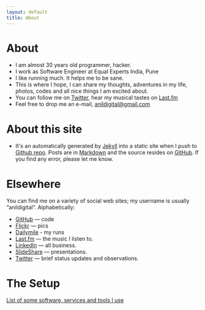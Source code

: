 ```yaml
---
layout: default
title: About
---
```


About
========

* I am almost 30 years old programmer, hacker.
* I work as Software Engineer at Equal Experts India, Pune
* I like running much. It helps me to be sane.
* This is where I hope, I can share my thoughts, adventures in my life,  photos, codes and all nice things I am excited about.
* You can follow me on [Twitter](http://twitter.com/anildigital), hear my musical tastes on [Last.fm](http://www.last.fm/user/anildigital)
* Feel free to drop me an e-mail, <a href="mailto:anildigital@gmail.com">anildigital@gmail.com</a>


About this site
===============
* It's an automatically generated by
  [Jekyll](https://github.com/jekyll/jekyll) into a static site when
  I push to
  [Github repo](https://github.com/anildigital/anildigital.github.com/). Posts
  are in [Markdown](http://daringfireball.net/projects/markdown/) and
  the source resides on
  [GitHub](https://github.com/anildigital/anildigital.github.com/). If
  you find any error, please let me know.


Elsewhere
=========
You can find me on a variety of social web sites; my username is usually “anildigital”. Alphabetically:

* [GitHub](http://github.com/anildigital) — code
* [Flickr](http://flickr.com/photos/anildigital) — pics
* [Dailymile](http://dailymile.com/people/anildigital) - my runs
* [Last.fm](http://last.fm/user/anildigital) — the music I listen to.
* [LinkedIn](http://in.linkedin.com/in/anilwadghule) — all business.
* [SlideShare](http://www.slideshare.net/anildigital) — presentations.
* [Twitter](http://twitter.com/anildigital) — brief status updates and observations.


The Setup
==============
[List of some software, services and tools I use](/usesthis.html)
